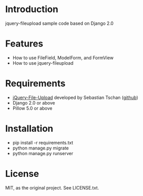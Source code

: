 # Introduction

jquery-fileupload sample code based on Django 2.0

# Features

* How to use FileField, ModelForm, and FormView
* How to use jquery-fileupload

# Requirements

* [jQuery-File-Upload](http://aquantum-demo.appspot.com/file-upload) developed by Sebastian Tschan ([github](https://github.com/blueimp/jQuery-File-Upload))
* Django 2.0 or above
* Pillow 5.0 or above

# Installation

* pip install -r requirements.txt
* python manage.py migrate
* python manage.py runserver

# License

MIT, as the original project. See LICENSE.txt.
